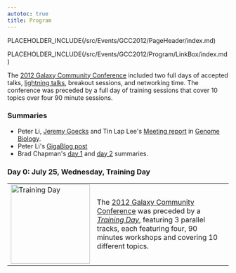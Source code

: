 ```yaml
---
autotoc: true
title: Program
---
```

PLACEHOLDER_INCLUDE(/src/Events/GCC2012/PageHeader/index.md)



PLACEHOLDER_INCLUDE(/src/Events/GCC2012/Program/LinkBox/index.md)
<div class='right'></div>

The [2012 Galaxy Community Conference](/src/Events/GCC2012/Program//index.md) included two full days of accepted talks, [lightning talks](/src/Events/GCC2012/Program/LightningTalks/index.md), breakout sessions, and networking time.  The conference was preceded by a full day of training sessions that cover 10 topics over four 90 minute sessions.

### Summaries

* Peter Li, [Jeremy Goecks](/src/JeremyGoecks/index.md) and Tin Lap Lee's [Meeting report](http://genomebiology.com/2012/13/8/318) in [Genome Biology](http://genomebiology.com/).
* Peter Li's [GigaBlog post](http://blogs.biomedcentral.com/gigablog/2012/08/06/enabling-bioinformatics-tools-to-smoke-the-peace-pipe-together/)
* Brad Chapman's [day 1](http://chapmanb.posterous.com/galaxy-developer-conference-day-1) and [day 2](http://chapmanb.posterous.com/galaxy-community-conference-2012-notes-from-d-90717) summaries.

### Day 0: July 25, Wednesday, Training Day

<table>
  <tr>
    <td style=" border: none;"> <a href='/src/Events/GCC2012/TrainingDay/index.md'><img src="/src/Events/GCC2012/GCC2012TrainingDayLogo.png" alt="Training Day" width="180" /></a> </td>
    <td style=" border: none;"> The <a href='/src/Events/GCC2012/Program//index.md'>2012 Galaxy Community Conference</a> was preceded by a <em><a href='/src/Events/GCC2012/TrainingDay/index.md'>Training Day</a></em>, featuring 3 parallel tracks, each featuring four, 90 minutes workshops and covering 10 different topics.  </td>
  </tr>
</table>


